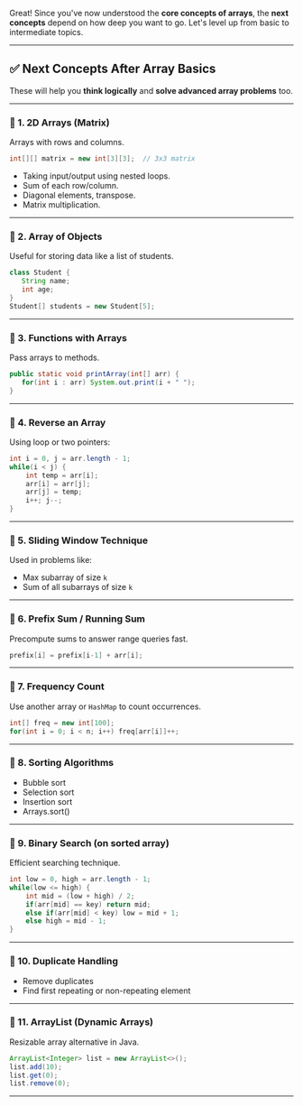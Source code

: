 Great! Since you've now understood the **core concepts of arrays**, the **next concepts** depend on how deep you want to go. Let's level up from basic to intermediate topics.

---

## ✅ Next Concepts After Array Basics

These will help you **think logically** and **solve advanced array problems** too.

---

### 🔸 1. **2D Arrays (Matrix)**

Arrays with rows and columns.

```java
int[][] matrix = new int[3][3];  // 3x3 matrix
```

- Taking input/output using nested loops.
- Sum of each row/column.
- Diagonal elements, transpose.
- Matrix multiplication.

---

### 🔸 2. **Array of Objects**

Useful for storing data like a list of students.

```java
class Student {
   String name;
   int age;
}
Student[] students = new Student[5];
```

---

### 🔸 3. **Functions with Arrays**

Pass arrays to methods.

```java
public static void printArray(int[] arr) {
   for(int i : arr) System.out.print(i + " ");
}
```

---

### 🔸 4. **Reverse an Array**

Using loop or two pointers:

```java
int i = 0, j = arr.length - 1;
while(i < j) {
    int temp = arr[i];
    arr[i] = arr[j];
    arr[j] = temp;
    i++; j--;
}
```

---

### 🔸 5. **Sliding Window Technique**

Used in problems like:

- Max subarray of size `k`
- Sum of all subarrays of size `k`

---

### 🔸 6. **Prefix Sum / Running Sum**

Precompute sums to answer range queries fast.

```java
prefix[i] = prefix[i-1] + arr[i];
```

---

### 🔸 7. **Frequency Count**

Use another array or `HashMap` to count occurrences.

```java
int[] freq = new int[100];
for(int i = 0; i < n; i++) freq[arr[i]]++;
```

---

### 🔸 8. **Sorting Algorithms**

- Bubble sort
- Selection sort
- Insertion sort
- Arrays.sort()

---

### 🔸 9. **Binary Search (on sorted array)**

Efficient searching technique.

```java
int low = 0, high = arr.length - 1;
while(low <= high) {
    int mid = (low + high) / 2;
    if(arr[mid] == key) return mid;
    else if(arr[mid] < key) low = mid + 1;
    else high = mid - 1;
}
```

---

### 🔸 10. **Duplicate Handling**

- Remove duplicates
- Find first repeating or non-repeating element

---

### 🔸 11. **ArrayList (Dynamic Arrays)**

Resizable array alternative in Java.

```java
ArrayList<Integer> list = new ArrayList<>();
list.add(10);
list.get(0);
list.remove(0);
```

---
